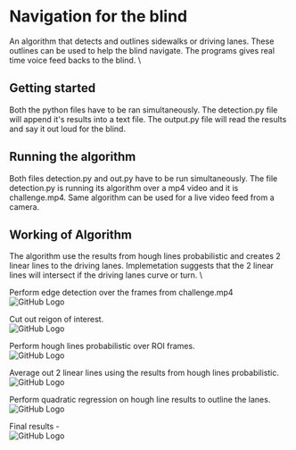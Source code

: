 # Navigation for the blind
An algorithm that detects and outlines sidewalks or driving lanes. These outlines can be used to help the blind navigate. The programs gives real time voice feed backs to the blind. \

## Getting started
Both the python files have to be ran simultaneously. The detection.py file will append it's results into a text file. The output.py file will read the results and say it out loud for the blind.

## Running the algorithm
Both files detection.py and out.py have to be run simultaneously. The file detection.py is running its algorithm over a mp4 video and it is challenge.mp4. Same algorithm can be used for a live video feed from a camera.
## Working of Algorithm
The algorithm use the results from hough lines probabilistic and creates 2 linear lines to the driving lanes. Implemetation suggests that the 2 linear lines will intersect if the driving lanes curve or turn. \

Perform edge detection over the frames from challenge.mp4 \
![GitHub Logo](/Outdoor-Navigation/Results/edgeDetection.jpg)

Cut out reigon of interest. \
![GitHub Logo](/Results/ROI.jpg)

Perform hough lines probabilistic over ROI frames. \
![GitHub Logo](/Results/houghLines.jpg)

Average out 2 linear lines using the results from hough lines probabilistic. \
![GitHub Logo](/Results/linearLines.jpg)

Perform quadratic regression on hough line results to outline the lanes. \
![GitHub Logo](/Results/polyReg.jpg)

Final results - \
![GitHub Logo](/Results/detections.jpg)

